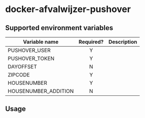 # docker-afvalwijzer-pushover

## Supported environment variables

| Variable name        | Required? | Description |
|----------------------|:---------:|-------------|
| PUSHOVER_USER        |     Y     |             |
| PUSHOVER_TOKEN       |     Y     |             |
| DAYOFFSET            |     N     |             |
| ZIPCODE              |     Y     |             |
| HOUSENUMBER          |     Y     |             |
| HOUSENUMBER_ADDITION |     N     |             |

## Usage
